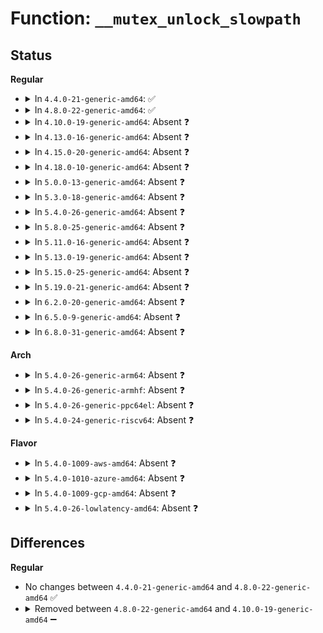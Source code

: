 # Function: <code>__mutex_unlock_slowpath</code>

## Status
<b>Regular</b>
<ul>
<li>
<details>
<summary>In <code>4.4.0-21-generic-amd64</code>: ✅</summary>

```c
void __mutex_unlock_slowpath(atomic_t * lock_count)
```

```json
{
  "name": "__mutex_unlock_slowpath",
  "collision_type": "Unique Global",
  "inline_type": "No",
  "funcs": [
    {
      "addr": 18446744071587373952,
      "name": "__mutex_unlock_slowpath",
      "external": true,
      "loc": "kernel/locking/mutex.c:757",
      "file": "kernel/locking/mutex.c",
      "inline": "seen, unknown",
      "caller_inline": [],
      "caller_func": [
        "kernel/locking/mutex.c:mutex_unlock",
        "kernel/locking/mutex.c:ww_mutex_unlock"
      ]
    }
  ],
  "symbols": [
    {
      "addr": 18446744071587373952,
      "name": "__mutex_unlock_slowpath",
      "section": ".text",
      "bind": "STB_GLOBAL",
      "size": 69
    }
  ]
}
```
</details>
</li>
<li>
<details>
<summary>In <code>4.8.0-22-generic-amd64</code>: ✅</summary>

```c
void __mutex_unlock_slowpath(atomic_t * lock_count)
```

```json
{
  "name": "__mutex_unlock_slowpath",
  "collision_type": "Unique Global",
  "inline_type": "No",
  "funcs": [
    {
      "addr": 18446744071587874784,
      "name": "__mutex_unlock_slowpath",
      "external": true,
      "loc": "kernel/locking/mutex.c:761",
      "file": "kernel/locking/mutex.c",
      "inline": "seen, unknown",
      "caller_inline": [],
      "caller_func": [
        "kernel/locking/mutex.c:ww_mutex_unlock",
        "kernel/locking/mutex.c:mutex_unlock"
      ]
    }
  ],
  "symbols": [
    {
      "addr": 18446744071587874784,
      "name": "__mutex_unlock_slowpath",
      "section": ".text",
      "bind": "STB_GLOBAL",
      "size": 148
    }
  ]
}
```
</details>
</li>
<li>
<details>
<summary>In <code>4.10.0-19-generic-amd64</code>: Absent ❓</summary>

```json
{
  "name": "__mutex_unlock_slowpath",
  "collision_type": "Unique Static",
  "inline_type": "No",
  "funcs": [
    {
      "addr": 18446744071588086864,
      "name": "__mutex_unlock_slowpath",
      "external": false,
      "loc": "kernel/locking/mutex.c:848",
      "file": "kernel/locking/mutex.c",
      "inline": "not declared, not inlined",
      "caller_inline": [],
      "caller_func": [
        "kernel/locking/mutex.c:mutex_unlock"
      ]
    }
  ],
  "symbols": [
    {
      "addr": 18446744071588086864,
      "name": "__mutex_unlock_slowpath.isra.6",
      "section": ".text",
      "bind": "STB_LOCAL",
      "size": 277
    }
  ]
}
```
</details>
</li>
<li>
<details>
<summary>In <code>4.13.0-16-generic-amd64</code>: Absent ❓</summary>

```json
{
  "name": "__mutex_unlock_slowpath",
  "collision_type": "Unique Static",
  "inline_type": "No",
  "funcs": [
    {
      "addr": 18446744071588313488,
      "name": "__mutex_unlock_slowpath",
      "external": false,
      "loc": "kernel/locking/mutex.c:1012",
      "file": "kernel/locking/mutex.c",
      "inline": "not declared, not inlined",
      "caller_inline": [],
      "caller_func": [
        "kernel/locking/mutex.c:mutex_unlock"
      ]
    }
  ],
  "symbols": [
    {
      "addr": 18446744071588313488,
      "name": "__mutex_unlock_slowpath.isra.11",
      "section": ".text",
      "bind": "STB_LOCAL",
      "size": 285
    }
  ]
}
```
</details>
</li>
<li>
<details>
<summary>In <code>4.15.0-20-generic-amd64</code>: Absent ❓</summary>

```json
{
  "name": "__mutex_unlock_slowpath",
  "collision_type": "Unique Static",
  "inline_type": "No",
  "funcs": [
    {
      "addr": 18446744071588878976,
      "name": "__mutex_unlock_slowpath",
      "external": false,
      "loc": "kernel/locking/mutex.c:1012",
      "file": "kernel/locking/mutex.c",
      "inline": "not declared, not inlined",
      "caller_inline": [],
      "caller_func": [
        "kernel/locking/mutex.c:mutex_unlock"
      ]
    }
  ],
  "symbols": [
    {
      "addr": 18446744071588878976,
      "name": "__mutex_unlock_slowpath.isra.11",
      "section": ".text",
      "bind": "STB_LOCAL",
      "size": 285
    }
  ]
}
```
</details>
</li>
<li>
<details>
<summary>In <code>4.18.0-10-generic-amd64</code>: Absent ❓</summary>

```json
{
  "name": "__mutex_unlock_slowpath",
  "collision_type": "Unique Static",
  "inline_type": "No",
  "funcs": [
    {
      "addr": 18446744071589257456,
      "name": "__mutex_unlock_slowpath",
      "external": false,
      "loc": "kernel/locking/mutex.c:1013",
      "file": "kernel/locking/mutex.c",
      "inline": "not declared, not inlined",
      "caller_inline": [],
      "caller_func": [
        "kernel/locking/mutex.c:mutex_unlock"
      ]
    }
  ],
  "symbols": [
    {
      "addr": 18446744071589257456,
      "name": "__mutex_unlock_slowpath.isra.14",
      "section": ".text",
      "bind": "STB_LOCAL",
      "size": 287
    }
  ]
}
```
</details>
</li>
<li>
<details>
<summary>In <code>5.0.0-13-generic-amd64</code>: Absent ❓</summary>

```json
{
  "name": "__mutex_unlock_slowpath",
  "collision_type": "Unique Static",
  "inline_type": "No",
  "funcs": [
    {
      "addr": 18446744071589499744,
      "name": "__mutex_unlock_slowpath",
      "external": false,
      "loc": "kernel/locking/mutex.c:1191",
      "file": "kernel/locking/mutex.c",
      "inline": "not declared, not inlined",
      "caller_inline": [],
      "caller_func": [
        "kernel/locking/mutex.c:mutex_unlock"
      ]
    }
  ],
  "symbols": [
    {
      "addr": 18446744071589499744,
      "name": "__mutex_unlock_slowpath.isra.18",
      "section": ".text",
      "bind": "STB_LOCAL",
      "size": 287
    }
  ]
}
```
</details>
</li>
<li>
<details>
<summary>In <code>5.3.0-18-generic-amd64</code>: Absent ❓</summary>

```json
{
  "name": "__mutex_unlock_slowpath",
  "collision_type": "Unique Static",
  "inline_type": "No",
  "funcs": [
    {
      "addr": 18446744071589960176,
      "name": "__mutex_unlock_slowpath",
      "external": false,
      "loc": "kernel/locking/mutex.c:1196",
      "file": "kernel/locking/mutex.c",
      "inline": "not declared, not inlined",
      "caller_inline": [],
      "caller_func": [
        "kernel/locking/mutex.c:mutex_unlock"
      ]
    }
  ],
  "symbols": [
    {
      "addr": 18446744071589960176,
      "name": "__mutex_unlock_slowpath.isra.0",
      "section": ".text",
      "bind": "STB_LOCAL",
      "size": 287
    }
  ]
}
```
</details>
</li>
<li>
<details>
<summary>In <code>5.4.0-26-generic-amd64</code>: Absent ❓</summary>

```json
{
  "name": "__mutex_unlock_slowpath",
  "collision_type": "Unique Static",
  "inline_type": "No",
  "funcs": [
    {
      "addr": 18446744071590187840,
      "name": "__mutex_unlock_slowpath",
      "external": false,
      "loc": "kernel/locking/mutex.c:1222",
      "file": "kernel/locking/mutex.c",
      "inline": "not declared, not inlined",
      "caller_inline": [],
      "caller_func": [
        "kernel/locking/mutex.c:mutex_unlock"
      ]
    }
  ],
  "symbols": [
    {
      "addr": 18446744071590187840,
      "name": "__mutex_unlock_slowpath.isra.0",
      "section": ".text",
      "bind": "STB_LOCAL",
      "size": 287
    }
  ]
}
```
</details>
</li>
<li>
<details>
<summary>In <code>5.8.0-25-generic-amd64</code>: Absent ❓</summary>

```json
{
  "name": "__mutex_unlock_slowpath",
  "collision_type": "Unique Static",
  "inline_type": "Selective",
  "funcs": [
    {
      "addr": 18446744071591204128,
      "name": "__mutex_unlock_slowpath",
      "external": false,
      "loc": "kernel/locking/mutex.c:1222",
      "file": "kernel/locking/mutex.c",
      "inline": "not declared, inlined",
      "caller_inline": [],
      "caller_func": [
        "kernel/locking/mutex.c:atomic_dec_and_mutex_lock",
        "kernel/locking/mutex.c:ww_mutex_unlock"
      ]
    }
  ],
  "symbols": [
    {
      "addr": 18446744071591204128,
      "name": "__mutex_unlock_slowpath.constprop.0",
      "section": ".text",
      "bind": "STB_LOCAL",
      "size": 287
    }
  ]
}
```
</details>
</li>
<li>
<details>
<summary>In <code>5.11.0-16-generic-amd64</code>: Absent ❓</summary>

```json
{
  "name": "__mutex_unlock_slowpath",
  "collision_type": "Unique Static",
  "inline_type": "Selective",
  "funcs": [
    {
      "addr": 18446744071591699264,
      "name": "__mutex_unlock_slowpath",
      "external": false,
      "loc": "kernel/locking/mutex.c:1225",
      "file": "kernel/locking/mutex.c",
      "inline": "not declared, inlined",
      "caller_inline": [],
      "caller_func": [
        "kernel/locking/mutex.c:atomic_dec_and_mutex_lock",
        "kernel/locking/mutex.c:ww_mutex_unlock"
      ]
    }
  ],
  "symbols": [
    {
      "addr": 18446744071591699264,
      "name": "__mutex_unlock_slowpath.constprop.0",
      "section": ".text",
      "bind": "STB_LOCAL",
      "size": 287
    }
  ]
}
```
</details>
</li>
<li>
<details>
<summary>In <code>5.13.0-19-generic-amd64</code>: Absent ❓</summary>

```json
{
  "name": "__mutex_unlock_slowpath",
  "collision_type": "Unique Static",
  "inline_type": "Selective",
  "funcs": [
    {
      "addr": 18446744071591641776,
      "name": "__mutex_unlock_slowpath",
      "external": false,
      "loc": "kernel/locking/mutex.c:1223",
      "file": "kernel/locking/mutex.c",
      "inline": "not declared, inlined",
      "caller_inline": [],
      "caller_func": [
        "kernel/locking/mutex.c:atomic_dec_and_mutex_lock",
        "kernel/locking/mutex.c:ww_mutex_unlock"
      ]
    }
  ],
  "symbols": [
    {
      "addr": 18446744071591641776,
      "name": "__mutex_unlock_slowpath.constprop.0",
      "section": ".text",
      "bind": "STB_LOCAL",
      "size": 287
    }
  ]
}
```
</details>
</li>
<li>
<details>
<summary>In <code>5.15.0-25-generic-amd64</code>: Absent ❓</summary>

```json
{
  "name": "__mutex_unlock_slowpath",
  "collision_type": "Unique Static",
  "inline_type": "Selective",
  "funcs": [
    {
      "addr": 18446744071592815520,
      "name": "__mutex_unlock_slowpath",
      "external": false,
      "loc": "kernel/locking/mutex.c:845",
      "file": "kernel/locking/mutex.c",
      "inline": "not declared, inlined",
      "caller_inline": [],
      "caller_func": [
        "kernel/locking/mutex.c:atomic_dec_and_mutex_lock",
        "kernel/locking/mutex.c:ww_mutex_unlock"
      ]
    }
  ],
  "symbols": [
    {
      "addr": 18446744071592815520,
      "name": "__mutex_unlock_slowpath.constprop.0",
      "section": ".text",
      "bind": "STB_LOCAL",
      "size": 273
    }
  ]
}
```
</details>
</li>
<li>
<details>
<summary>In <code>5.19.0-21-generic-amd64</code>: Absent ❓</summary>

```json
{
  "name": "__mutex_unlock_slowpath",
  "collision_type": "Unique Static",
  "inline_type": "Selective",
  "funcs": [
    {
      "addr": 18446744071594718384,
      "name": "__mutex_unlock_slowpath",
      "external": false,
      "loc": "kernel/locking/mutex.c:901",
      "file": "kernel/locking/mutex.c",
      "inline": "not declared, inlined",
      "caller_inline": [],
      "caller_func": [
        "kernel/locking/mutex.c:atomic_dec_and_mutex_lock",
        "kernel/locking/mutex.c:ww_mutex_unlock"
      ]
    }
  ],
  "symbols": [
    {
      "addr": 18446744071594718384,
      "name": "__mutex_unlock_slowpath.constprop.0",
      "section": ".text",
      "bind": "STB_LOCAL",
      "size": 287
    }
  ]
}
```
</details>
</li>
<li>
<details>
<summary>In <code>6.2.0-20-generic-amd64</code>: Absent ❓</summary>

```json
{
  "name": "__mutex_unlock_slowpath",
  "collision_type": "Unique Static",
  "inline_type": "Selective",
  "funcs": [
    {
      "addr": 18446744071596468560,
      "name": "__mutex_unlock_slowpath",
      "external": false,
      "loc": "kernel/locking/mutex.c:901",
      "file": "kernel/locking/mutex.c",
      "inline": "not declared, inlined",
      "caller_inline": [],
      "caller_func": [
        "kernel/locking/mutex.c:atomic_dec_and_mutex_lock",
        "kernel/locking/mutex.c:ww_mutex_unlock"
      ]
    }
  ],
  "symbols": [
    {
      "addr": 18446744071596468560,
      "name": "__mutex_unlock_slowpath.constprop.0",
      "section": ".text",
      "bind": "STB_LOCAL",
      "size": 287
    }
  ]
}
```
</details>
</li>
<li>
<details>
<summary>In <code>6.5.0-9-generic-amd64</code>: Absent ❓</summary>

```json
{
  "name": "__mutex_unlock_slowpath",
  "collision_type": "Unique Static",
  "inline_type": "Selective",
  "funcs": [
    {
      "addr": 18446744071597010368,
      "name": "__mutex_unlock_slowpath",
      "external": false,
      "loc": "kernel/locking/mutex.c:901",
      "file": "kernel/locking/mutex.c",
      "inline": "not declared, inlined",
      "caller_inline": [],
      "caller_func": [
        "kernel/locking/mutex.c:atomic_dec_and_mutex_lock",
        "kernel/locking/mutex.c:ww_mutex_unlock"
      ]
    }
  ],
  "symbols": [
    {
      "addr": 18446744071597010368,
      "name": "__mutex_unlock_slowpath.isra.0",
      "section": ".text",
      "bind": "STB_LOCAL",
      "size": 327
    }
  ]
}
```
</details>
</li>
<li>
<details>
<summary>In <code>6.8.0-31-generic-amd64</code>: Absent ❓</summary>

```json
{
  "name": "__mutex_unlock_slowpath",
  "collision_type": "Unique Static",
  "inline_type": "Selective",
  "funcs": [
    {
      "addr": 18446744071597939712,
      "name": "__mutex_unlock_slowpath",
      "external": false,
      "loc": "kernel/locking/mutex.c:906",
      "file": "kernel/locking/mutex.c",
      "inline": "not declared, inlined",
      "caller_inline": [],
      "caller_func": [
        "kernel/locking/mutex.c:atomic_dec_and_mutex_lock",
        "kernel/locking/mutex.c:ww_mutex_unlock"
      ]
    }
  ],
  "symbols": [
    {
      "addr": 18446744071597939712,
      "name": "__mutex_unlock_slowpath.isra.0",
      "section": ".text",
      "bind": "STB_LOCAL",
      "size": 327
    }
  ]
}
```
</details>
</li>
</ul>
<b>Arch</b>
<ul>
<li>
<details>
<summary>In <code>5.4.0-26-generic-arm64</code>: Absent ❓</summary>

```json
{
  "name": "__mutex_unlock_slowpath",
  "collision_type": "Unique Static",
  "inline_type": "No",
  "funcs": [
    {
      "addr": 18446603336503930304,
      "name": "__mutex_unlock_slowpath",
      "external": false,
      "loc": "kernel/locking/mutex.c:1222",
      "file": "kernel/locking/mutex.c",
      "inline": "not declared, not inlined",
      "caller_inline": [],
      "caller_func": [
        "kernel/locking/mutex.c:mutex_unlock"
      ]
    }
  ],
  "symbols": [
    {
      "addr": 18446603336503930304,
      "name": "__mutex_unlock_slowpath.isra.0",
      "section": ".text",
      "bind": "STB_LOCAL",
      "size": 404
    }
  ]
}
```
</details>
</li>
<li>
<details>
<summary>In <code>5.4.0-26-generic-armhf</code>: Absent ❓</summary>

```json
{
  "name": "__mutex_unlock_slowpath",
  "collision_type": "Unique Static",
  "inline_type": "Selective",
  "funcs": [
    {
      "addr": 3236541536,
      "name": "__mutex_unlock_slowpath",
      "external": false,
      "loc": "kernel/locking/mutex.c:1222",
      "file": "kernel/locking/mutex.c",
      "inline": "not declared, inlined",
      "caller_inline": [],
      "caller_func": [
        "kernel/locking/mutex.c:mutex_unlock"
      ]
    }
  ],
  "symbols": [
    {
      "addr": 3236541536,
      "name": "__mutex_unlock_slowpath.constprop.0",
      "section": ".text",
      "bind": "STB_LOCAL",
      "size": 372
    }
  ]
}
```
</details>
</li>
<li>
<details>
<summary>In <code>5.4.0-26-generic-ppc64el</code>: Absent ❓</summary>

```json
{
  "name": "__mutex_unlock_slowpath",
  "collision_type": "Unique Static",
  "inline_type": "No",
  "funcs": [
    {
      "addr": 13835058055297781840,
      "name": "__mutex_unlock_slowpath",
      "external": false,
      "loc": "kernel/locking/mutex.c:1222",
      "file": "kernel/locking/mutex.c",
      "inline": "not declared, not inlined",
      "caller_inline": [],
      "caller_func": [
        "kernel/locking/mutex.c:mutex_unlock"
      ]
    }
  ],
  "symbols": [
    {
      "addr": 13835058055297781840,
      "name": "__mutex_unlock_slowpath.isra.0",
      "section": ".text",
      "bind": "STB_LOCAL",
      "size": 472
    }
  ]
}
```
</details>
</li>
<li>
<details>
<summary>In <code>5.4.0-24-generic-riscv64</code>: Absent ❓</summary>

```json
{
  "name": "__mutex_unlock_slowpath",
  "collision_type": "Unique Static",
  "inline_type": "No",
  "funcs": [
    {
      "addr": 18446743936279800370,
      "name": "__mutex_unlock_slowpath",
      "external": false,
      "loc": "kernel/locking/mutex.c:1222",
      "file": "kernel/locking/mutex.c",
      "inline": "not declared, not inlined",
      "caller_inline": [],
      "caller_func": [
        "kernel/locking/mutex.c:mutex_unlock"
      ]
    }
  ],
  "symbols": [
    {
      "addr": 18446743936279800370,
      "name": "__mutex_unlock_slowpath.isra.0",
      "section": ".text",
      "bind": "STB_LOCAL",
      "size": 298
    }
  ]
}
```
</details>
</li>
</ul>
<b>Flavor</b>
<ul>
<li>
<details>
<summary>In <code>5.4.0-1009-aws-amd64</code>: Absent ❓</summary>

```json
{
  "name": "__mutex_unlock_slowpath",
  "collision_type": "Unique Static",
  "inline_type": "No",
  "funcs": [
    {
      "addr": 18446744071589790128,
      "name": "__mutex_unlock_slowpath",
      "external": false,
      "loc": "kernel/locking/mutex.c:1222",
      "file": "kernel/locking/mutex.c",
      "inline": "not declared, not inlined",
      "caller_inline": [],
      "caller_func": [
        "kernel/locking/mutex.c:mutex_unlock"
      ]
    }
  ],
  "symbols": [
    {
      "addr": 18446744071589790128,
      "name": "__mutex_unlock_slowpath.isra.0",
      "section": ".text",
      "bind": "STB_LOCAL",
      "size": 287
    }
  ]
}
```
</details>
</li>
<li>
<details>
<summary>In <code>5.4.0-1010-azure-amd64</code>: Absent ❓</summary>

```json
{
  "name": "__mutex_unlock_slowpath",
  "collision_type": "Unique Static",
  "inline_type": "No",
  "funcs": [
    {
      "addr": 18446744071589512608,
      "name": "__mutex_unlock_slowpath",
      "external": false,
      "loc": "kernel/locking/mutex.c:1222",
      "file": "kernel/locking/mutex.c",
      "inline": "not declared, not inlined",
      "caller_inline": [],
      "caller_func": [
        "kernel/locking/mutex.c:mutex_unlock"
      ]
    }
  ],
  "symbols": [
    {
      "addr": 18446744071589512608,
      "name": "__mutex_unlock_slowpath.isra.0",
      "section": ".text",
      "bind": "STB_LOCAL",
      "size": 287
    }
  ]
}
```
</details>
</li>
<li>
<details>
<summary>In <code>5.4.0-1009-gcp-amd64</code>: Absent ❓</summary>

```json
{
  "name": "__mutex_unlock_slowpath",
  "collision_type": "Unique Static",
  "inline_type": "No",
  "funcs": [
    {
      "addr": 18446744071590233536,
      "name": "__mutex_unlock_slowpath",
      "external": false,
      "loc": "kernel/locking/mutex.c:1222",
      "file": "kernel/locking/mutex.c",
      "inline": "not declared, not inlined",
      "caller_inline": [],
      "caller_func": [
        "kernel/locking/mutex.c:mutex_unlock"
      ]
    }
  ],
  "symbols": [
    {
      "addr": 18446744071590233536,
      "name": "__mutex_unlock_slowpath.isra.0",
      "section": ".text",
      "bind": "STB_LOCAL",
      "size": 287
    }
  ]
}
```
</details>
</li>
<li>
<details>
<summary>In <code>5.4.0-26-lowlatency-amd64</code>: Absent ❓</summary>

```json
{
  "name": "__mutex_unlock_slowpath",
  "collision_type": "Unique Static",
  "inline_type": "No",
  "funcs": [
    {
      "addr": 18446744071590283696,
      "name": "__mutex_unlock_slowpath",
      "external": false,
      "loc": "kernel/locking/mutex.c:1222",
      "file": "kernel/locking/mutex.c",
      "inline": "not declared, not inlined",
      "caller_inline": [],
      "caller_func": [
        "kernel/locking/mutex.c:mutex_unlock"
      ]
    }
  ],
  "symbols": [
    {
      "addr": 18446744071590283696,
      "name": "__mutex_unlock_slowpath.isra.0",
      "section": ".text",
      "bind": "STB_LOCAL",
      "size": 285
    }
  ]
}
```
</details>
</li>
</ul>

## Differences
<b>Regular</b>
<ul>
<li>
No changes between <code>4.4.0-21-generic-amd64</code> and <code>4.8.0-22-generic-amd64</code> ✅
</li>
<li>
<details>
<summary>Removed between <code>4.8.0-22-generic-amd64</code> and <code>4.10.0-19-generic-amd64</code> ➖</summary>

```c
void __mutex_unlock_slowpath(atomic_t * lock_count)
```
</details>
</li>
</ul>
